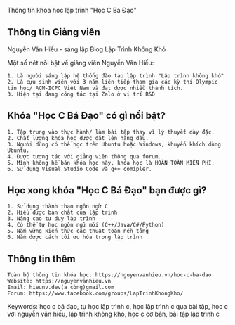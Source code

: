 Thông tin khóa học lập trình "Học C Bá Đạo"

## Thông tin Giảng viên

Nguyễn Văn Hiếu - sáng lập Blog Lập Trình Không Khó

Một số nét nổi bật về giảng viên Nguyễn Văn Hiếu:

	1. Là người sáng lập hệ thống đào tạo lập trình "Lập trình không khó"
	2. Là cựu sinh viên với 3 năm liên tiếp tham gia các kỳ thi Olympic tin học/ ACM-ICPC Việt Nam và đạt được nhiều thành tích.
	3. Hiện tại đang công tác tại Zalo ở vị trí R&D 

## Khóa "Học C Bá Đạo" có gì nổi bật?

	1. Tập trung vào thực hành/ làm bài tập thay vì lý thuyết dày đặc.
	2. Chất lượng khóa học được đặt lên hàng đầu.
	3. Người dùng có thể học trên Ubuntu hoặc Windows, khuyến khích dùng Ubuntu.
	4. Được tương tác với giảng viên thông qua forum.
	5. Mình không hề bán khóa học này, khóa học là HOÀN TOÀN MIỄN PHÍ.
	6. Sử dụng Visual Studio Code và g++ comipler.


## Học xong khóa "Học C Bá Đạo" bạn được gì?

	1. Sử dụng thành thạo ngôn ngữ C
	2. Hiểu được bản chất của lập trình
	3. Nâng cao tư duy lập trình
	4. Có thể tự học ngôn ngữ mới (C++/Java/C#/Python)
	5. Nắm vững kiến thức các thuật toán nền tảng
	6. Nắm được cách tối ưu hóa trong lập trình


## Thông tin thêm
	
	Toàn bộ thông tin khóa học: https://nguyenvanhieu.vn/hoc-c-ba-dao
	Website: https://nguyenvanhieu.vn
	Email: hieunv.dev(a còng)gmail.com
	Forum: https://www.facebook.com/groups/LapTrinhKhongKho/


Keywords: học c bá đạo, tự học lập trình c, học lập trình c qua bài tập, học c với nguyễn văn hiếu, lập trình không khó, học c cơ bản, bài tập lập trình c